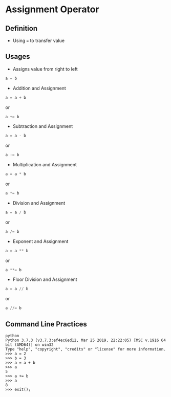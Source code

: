 # Assignment Operator

## Definition

- Using `=` to transfer value

## Usages

- Assigns value from right to left

```python
a = b
```

- Addition and Assignment

```python
a = a + b
```

or

```python
a += b
```

- Subtraction and Assignment

```python
a = a - b
```

or

```python
a -= b
```

- Multiplication and Assignment

```python
a = a * b
```

or

```python
a *= b
```

- Division and Assignment

```python
a = a / b
```

or

```python
a /= b
```

- Exponent and Assignment

```python
a = a ** b
```

or

```python
a **= b
```

- Floor Division and Assignment

```python
a = a // b
```

or

```python
a //= b
```

## Command Line Practices

```shell
python
Python 3.7.3 (v3.7.3:ef4ec6ed12, Mar 25 2019, 22:22:05) [MSC v.1916 64 bit (AMD64)] on win32
Type "help", "copyright", "credits" or "license" for more information.
>>> a = 2
>>> b = 3
>>> a = a + b
>>> a
5
>>> a += b
>>> a
8
>>> exit();
```
